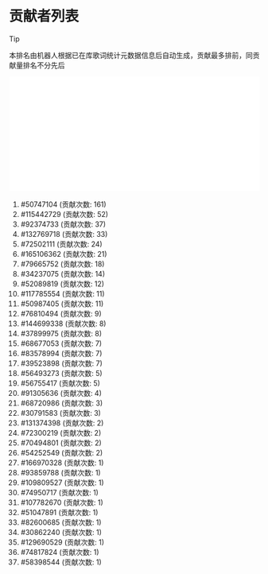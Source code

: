 # 贡献者列表

> [!TIP]
> 本排名由机器人根据已在库歌词统计元数据信息后自动生成，贡献最多排前，同贡献量排名不分先后

![贡献者头像画廊](./CONTRIBUTORS.svg)

1. #50747104 (贡献次数: 161)
2. #115442729 (贡献次数: 52)
3. #92374733 (贡献次数: 37)
4. #132769718 (贡献次数: 33)
5. #72502111 (贡献次数: 24)
6. #165106362 (贡献次数: 21)
7. #79665752 (贡献次数: 18)
8. #34237075 (贡献次数: 14)
9. #52089819 (贡献次数: 12)
10. #117785554 (贡献次数: 11)
11. #50987405 (贡献次数: 11)
12. #76810494 (贡献次数: 9)
13. #144699338 (贡献次数: 8)
14. #37899975 (贡献次数: 8)
15. #68677053 (贡献次数: 7)
16. #83578994 (贡献次数: 7)
17. #39523898 (贡献次数: 7)
18. #56493273 (贡献次数: 5)
19. #56755417 (贡献次数: 5)
20. #91305636 (贡献次数: 4)
21. #68720986 (贡献次数: 3)
22. #30791583 (贡献次数: 3)
23. #131374398 (贡献次数: 2)
24. #72300219 (贡献次数: 2)
25. #70494801 (贡献次数: 2)
26. #54252549 (贡献次数: 2)
27. #166970328 (贡献次数: 1)
28. #93859788 (贡献次数: 1)
29. #109809527 (贡献次数: 1)
30. #74950717 (贡献次数: 1)
31. #107782670 (贡献次数: 1)
32. #51047891 (贡献次数: 1)
33. #82600685 (贡献次数: 1)
34. #30862240 (贡献次数: 1)
35. #129690529 (贡献次数: 1)
36. #74817824 (贡献次数: 1)
37. #58398544 (贡献次数: 1)
